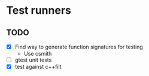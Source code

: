 # Test runners

## TODO
* [X] Find way to generate function signatures for testing
  * Use csmith
* [ ] gtest unit tests
* [X] test against c++filt
